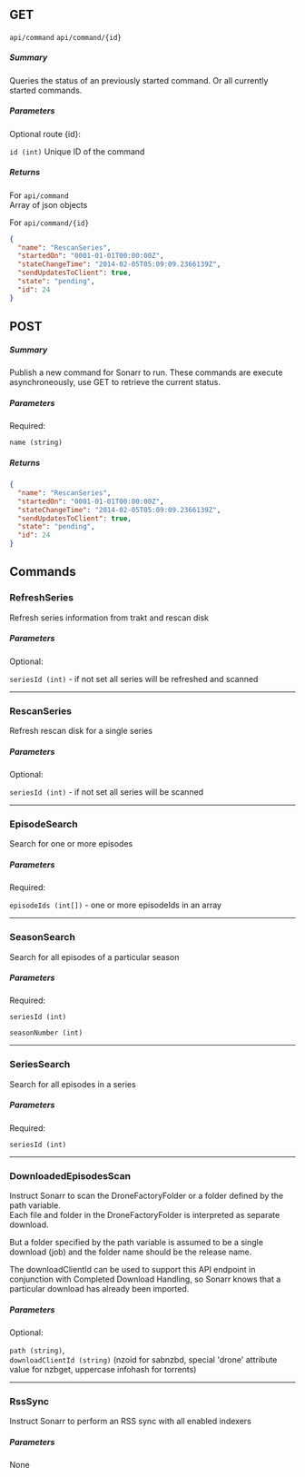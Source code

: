 ## GET ##

`api/command`
`api/command/{id}`

##### Summary #####
Queries the status of an previously started command. Or all currently started commands.

##### Parameters ######

Optional route {id}:

`id (int)` Unique ID of the command

##### Returns ######

For `api/command`   
Array of json objects   

For `api/command/{id}`
````JSON
{
  "name": "RescanSeries",
  "startedOn": "0001-01-01T00:00:00Z",
  "stateChangeTime": "2014-02-05T05:09:09.2366139Z",
  "sendUpdatesToClient": true,
  "state": "pending",
  "id": 24
}
````

## POST ##

##### Summary #####
Publish a new command for Sonarr to run. These commands are execute asynchroneously, use GET to retrieve the current status.

##### Parameters ######

Required:

`name (string)`

##### Returns ######

````JSON
{
  "name": "RescanSeries",
  "startedOn": "0001-01-01T00:00:00Z",
  "stateChangeTime": "2014-02-05T05:09:09.2366139Z",
  "sendUpdatesToClient": true,
  "state": "pending",
  "id": 24
}
````

## Commands ##

### RefreshSeries ###
Refresh series information from trakt and rescan disk

##### Parameters ######

Optional:

`seriesId (int)` - if not set all series will be refreshed and scanned

---

### RescanSeries ###
Refresh rescan disk for a single series

##### Parameters ######

Optional:

`seriesId (int)` - if not set all series will be scanned

---

### EpisodeSearch ###
Search for one or more episodes

##### Parameters ######

Required:

`episodeIds (int[])` - one or more episodeIds in an array

---

### SeasonSearch ###
Search for all episodes of a particular season

##### Parameters ######

Required:

`seriesId (int)`

`seasonNumber (int)`

---

### SeriesSearch ###
Search for all episodes in a series

##### Parameters ######

Required:

`seriesId (int)`

---

### DownloadedEpisodesScan ###
Instruct Sonarr to scan the DroneFactoryFolder or a folder defined by the path variable.    
Each file and folder in the DroneFactoryFolder is interpreted as separate download.   

But a folder specified by the path variable is assumed to be a single download (job) and the folder name should be the release name.

The downloadClientId can be used to support this API endpoint in conjunction with Completed Download Handling, so Sonarr knows that a particular download has already been imported.

##### Parameters ######

Optional:

`path (string)`,   
`downloadClientId (string)` (nzoid for sabnzbd, special 'drone' attribute value for nzbget, uppercase infohash for torrents)

---

### RssSync ###
Instruct Sonarr to perform an RSS sync with all enabled indexers

##### Parameters ######

None